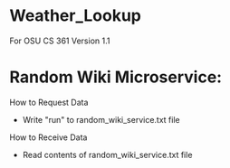 # Weather_Lookup
For OSU CS 361
Version 1.1

# Random Wiki Microservice:

How to Request Data
- Write "run" to random_wiki_service.txt file

How to Receive Data
- Read contents of random_wiki_service.txt file